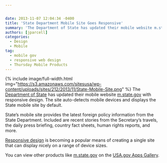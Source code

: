 ```yaml
---


date: 2013-11-07 12:04:34 -0400
title: 'State Department Mobile Site Goes Responsive'
summary: 'The Department of State has updated their mobile website m.state.gov with'
authors: [jparcell]
categories:
  - Design
  - Mobile
tag:
  - mobile gov
  - responsive web design
  - Thursday Mobile Products
---
```


{% include image/full-width.html img="https://s3.amazonaws.com/sitesusa/wp-content/uploads/sites/212/2013/11/State-Mobile-Site.png" %}
The [Department of State](http://www.state.gov/) has updated their mobile website [m.state.gov](http://m.state.gov) with responsive design.  The site auto-detects mobile devices and displays the State mobile site by default.

State&#8217;s mobile site provides the latest foreign policy information from the State Department. Included are recent stories from the Secretary’s travels, the daily press briefing, country fact sheets, human rights reports, and more.

[Responsive design](https://www.WHATEVER/tag/responsive-web-design/) is becoming a popular means of creating a single site that can display nicely on a range of device sizes.

You can view other products like [m.state.gov](http://m.state.gov/) on the [USA.gov Apps Gallery](http://apps.usa.gov/).